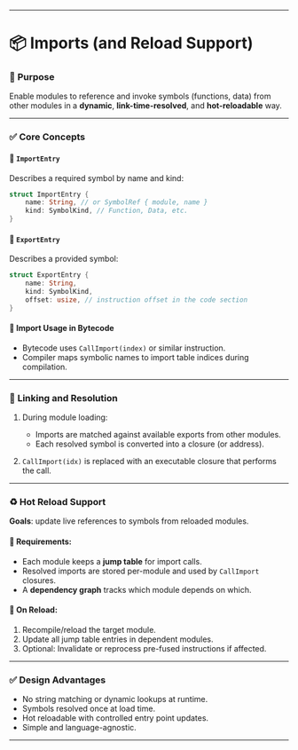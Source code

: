 
---

# 📦 **Imports (and Reload Support)**

### 🔧 **Purpose**

Enable modules to reference and invoke symbols (functions, data) from other modules in a **dynamic**, **link-time-resolved**, and **hot-reloadable** way.

---

### ✅ **Core Concepts**

#### 🔹 `ImportEntry`

Describes a required symbol by name and kind:

```rust
struct ImportEntry {
    name: String, // or SymbolRef { module, name }
    kind: SymbolKind, // Function, Data, etc.
}
```

#### 🔹 `ExportEntry`

Describes a provided symbol:

```rust
struct ExportEntry {
    name: String,
    kind: SymbolKind,
    offset: usize, // instruction offset in the code section
}
```

#### 🔹 Import Usage in Bytecode

* Bytecode uses `CallImport(index)` or similar instruction.
* Compiler maps symbolic names to import table indices during compilation.

---

### 🔄 **Linking and Resolution**

1. During module loading:

   * Imports are matched against available exports from other modules.
   * Each resolved symbol is converted into a closure (or address).
2. `CallImport(idx)` is replaced with an executable closure that performs the call.

---

### ♻️ **Hot Reload Support**

**Goals**: update live references to symbols from reloaded modules.

#### 🔸 Requirements:

* Each module keeps a **jump table** for import calls.
* Resolved imports are stored per-module and used by `CallImport` closures.
* A **dependency graph** tracks which module depends on which.

#### 🔸 On Reload:

1. Recompile/reload the target module.
2. Update all jump table entries in dependent modules.
3. Optional: Invalidate or reprocess pre-fused instructions if affected.

---

### ✅ **Design Advantages**

* No string matching or dynamic lookups at runtime.
* Symbols resolved once at load time.
* Hot reloadable with controlled entry point updates.
* Simple and language-agnostic.

---